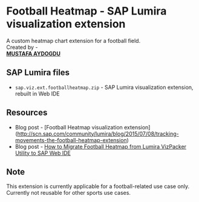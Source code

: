 Football Heatmap - SAP Lumira visualization extension
=================================================
A custom heatmap chart extension for a football field.
<br>
Created by - 
<br>
<strong>[MUSTAFA AYDOGDU](http://scn.sap.com/people/mustafa.aydogdu)</strong>

SAP Lumira files
-----------
* `sap.viz.ext.footballheatmap.zip` - SAP Lumira visualization extension, rebuilt in Web IDE


Resources
-----------
* Blog post - [Football Heatmap visualization extension] (http://scn.sap.com/community/lumira/blog/2015/07/08/tracking-movements-the-football-heatmap-extension)
* Blog post -  [How to Migrate Football Heatmap from Lumira VizPacker Utility to SAP Web IDE](http://scn.sap.com/community/lumira/blog/2015/07/07/football-heatmap-viz-extension-the-migration-from-sap-lumira-sdk-to-sap-web-ide)


Note
-----------
This extension is currently applicable for a football-related use case only. 
Currently not reusable for other sports use cases.
